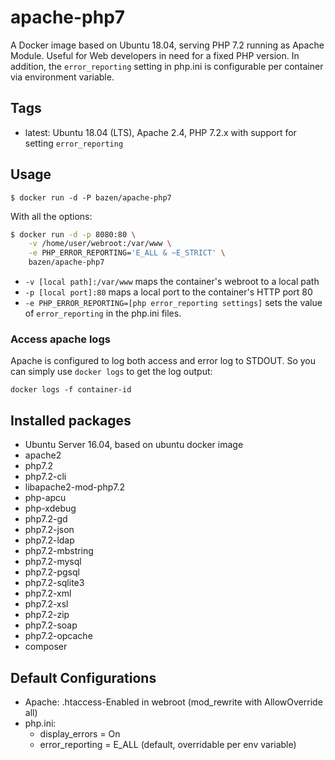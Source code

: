 apache-php7
===================================

A Docker image based on Ubuntu 18.04, serving PHP 7.2 running as Apache Module. Useful for Web developers in need for a fixed PHP version. In addition, the `error_reporting` setting in php.ini is configurable per container via environment variable.

Tags
-----

* latest: Ubuntu 18.04 (LTS), Apache 2.4, PHP 7.2.x with support for setting `error_reporting`

Usage
------

```
$ docker run -d -P bazen/apache-php7
```

With all the options:

```bash
$ docker run -d -p 8080:80 \
    -v /home/user/webroot:/var/www \
    -e PHP_ERROR_REPORTING='E_ALL & ~E_STRICT' \
    bazen/apache-php7
```

* `-v [local path]:/var/www` maps the container's webroot to a local path
* `-p [local port]:80` maps a local port to the container's HTTP port 80
* `-e PHP_ERROR_REPORTING=[php error_reporting settings]` sets the value of `error_reporting` in the php.ini files.

### Access apache logs

Apache is configured to log both access and error log to STDOUT. So you can simply use `docker logs` to get the log output:

`docker logs -f container-id`


Installed packages
-------------------
* Ubuntu Server 16.04, based on ubuntu docker image
* apache2
* php7.2
* php7.2-cli
* libapache2-mod-php7.2
* php-apcu
* php-xdebug
* php7.2-gd
* php7.2-json
* php7.2-ldap
* php7.2-mbstring
* php7.2-mysql
* php7.2-pgsql
* php7.2-sqlite3
* php7.2-xml
* php7.2-xsl
* php7.2-zip
* php7.2-soap
* php7.2-opcache
* composer

Default Configurations
----------------------

* Apache: .htaccess-Enabled in webroot (mod_rewrite with AllowOverride all)
* php.ini:
  * display_errors = On
  * error_reporting = E_ALL (default, overridable per env variable)

